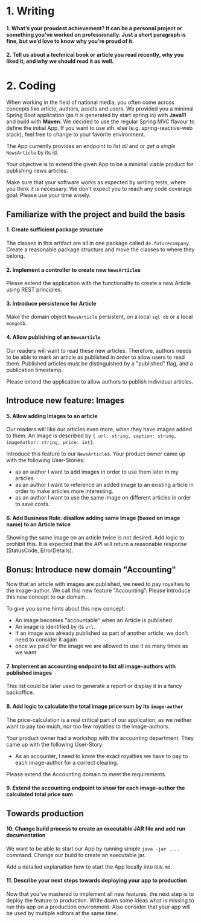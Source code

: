 # 1. Writing

#### 1. What’s your proudest achievement? It can be a personal project or something you’ve worked on professionally. Just a short paragraph is fine, but we’d love to know why you’re proud of it.
#### 2. Tell us about a technical book or article you read recently, why you liked it, and why we should read it as well.

# 2. Coding

When working in the field of national media, you often come across concepts like article, authors, assets and users.
We provided you a minimal Spring Boot application (as it is generated by start.spring.io) with **Java11** and build with **Maven**.
We decided to use the regular Spring MVC flavour to define the initial App. If you want to use sth. else (e.g. spring-reactive-web stack),
feel free to change to your favorite environment.

The App currently provides an endpoint to *list all* and or *get a single* `NewsArticle` by its id.

Your objective is to extend the given App to be a minimal viable product for publishing news articles. 

Make sure that your software works as expected by writing tests, where you think it is necessary.
We don't expect you to reach any code coverage goal. Please use your time wisely.

## Familiarize with the project and build the basis
#### 1. Create sufficient package structure

The classes in this artifact are all in one package called `de.futurecompany`. Create a reasonable package structure and move the classes to where they belong.

#### 2. Implement a controller to create new `NewsArticle`s

Please extend the application with the functionality to create a new Article using REST principles.

#### 3. Introduce persistence for Article

Make the domain object `NewsArticle` persistent, on a local `sql db` or a local `mongodb`.

#### 4. Allow publishing of an `NewsArticle`

Our readers will want to read these new articles. 
Therefore, authors needs to be able to mark an article as published in order to allow users to read them.
Published articles must be distinguished by a "published" flag, and a publication timestamp.

Please extend the application to allow authors to publish individual articles.

## Introduce new feature: Images
#### 5. Allow adding Images to an article

Our readers will like our articles even more, when they have images added to them. 
An image is described by `{ url: string, caption: string, imageAuthor: string, price: int}`.  

Introduce this feature to our `NewsArticle`s. Your product owner came up with the following User-Stories:

* as an author I want to add images in order to use them later in my articles.
* as an author I want to reference an added image to an existing article in order to make articles more interesting.
* as an author I want to use the same image on different articles in order to save costs.

#### 6. Add Business Rule: disallow adding same Image (based on image name) to an Article twice

Showing the same image on an article twice is not desired. Add logic to prohibit this.
It is expected that the API will return a reasonable response (StatusCode, ErrorDetails).

## Bonus: Introduce new domain "Accounting"

Now that an article with images are published, we need to pay royalties to the image-author.
We call this new feature "Accounting". Please introduce this new concept to our domain.

To give you some hints about this new concept:
* An image becomes "accountable" when an Article is published
* An image is identified by its `url`.
* If an image was already published as part of another article, we don't need to consider it again
* once we paid for the image we are allowed to use it as many times as we want

#### 7. Implement an accounting endpoint to list all image-authors with published images

This list could be later used to generate a report or display it in a fancy backoffice.

#### 8. Add logic to calculate the total image price sum by its `image-author`

The price-calculation is a real critical part of our application, as we neither want to pay too much, nor too few royalties to the image-authors.

Your product owner had a workshop with the accounting department. They came up with the following User-Story:

* As an accounter, I need to know the exact royalties we have to pay to each image-author for a correct clearing.

Please extend the Accounting domain to meet the requirements.

#### 9. Extend the accounting endpoint to show for each image-author the calculated total price sum

## Towards production

#### 10. Change build process to create an executable JAR file and add run documentation

We want to be able to start our App by running simple `java -jar ....` command. Change our build to create an executable jar.

Add a detailed explanation how to start the App locally into `RUN.md`.

#### 11. Describe your next steps towards deploying your app to production

Now that you've mastered to implement all new features, the next step is to deploy the feature to production. Write down some ideas
what is missing to run this app on a production environment. Also consider that your app will be used by multiple editors at the same time.
